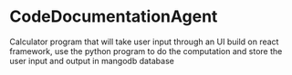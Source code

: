 # CodeDocumentationAgent
Calculator program that will take user input through an UI build on react framework, use the python program to do the computation and store the user input and output in mangodb database

